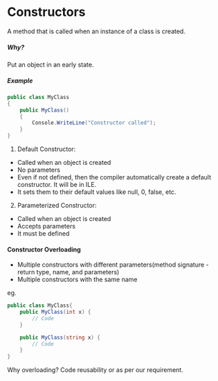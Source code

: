 # Constructors

A method that is called when an instance of a class is created. 

##### Why?
Put an object in an early state. 

##### Example
```cs
public class MyClass
{
    public MyClass()
    {
        Console.WriteLine("Constructor called");
    }
}
```

1. Default Constructor:
- Called when an object is created
- No parameters
- Even if not defined, then the compiler automatically create a default constructor. It will be in ILE.
- It sets them to their default values like null, 0, false, etc.

2. Parameterized Constructor:
- Called when an object is created
- Accepts parameters
- It must be defined

#### Constructor Overloading
- Multiple constructors with different parameters(method signature - return type, name, and parameters)
- Multiple constructors with the same name

eg. 
```cs
public class MyClass{
    public MyClass(int x) {
        // Code
    }

    public MyClass(string x) {
        // Code
    }
}
```

Why overloading? Code reusability or as per our requirement.


